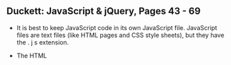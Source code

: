 ## Duckett: JavaScript & jQuery, Pages 43 - 69
- It is best to keep JavaScript code in its own JavaScript
file. JavaScript files are text files (like HTML pages and
CSS style sheets), but they have the . j s extension.
- The HTML <script> element is used in HTML pages
to tell the browser to load the JavaScript file (rather like
the <link> element can be used to load a CSS file). 

- A script is a series of instructions that a computer can follow one-by-one.
Each individual instruction or step is known as a statement.

- JavaScript distinguishes between numbers,
strings, and true or false values known as
Boolean.